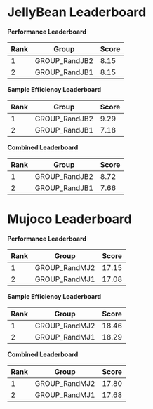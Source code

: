 # JellyBean Leaderboard

**Performance Leaderboard**

|Rank      |Group     |Score     |
|----------|----------|----------|
|1      |GROUP_RandJB2     |8.15     |
|2      |GROUP_RandJB1     |8.15     |


**Sample Efficiency Leaderboard**

|Rank      |Group     |Score     |
|----------|----------|----------|
|1      |GROUP_RandJB2     |9.29     |
|2      |GROUP_RandJB1     |7.18     |


**Combined Leaderboard**

|Rank      |Group     |Score     |
|----------|----------|----------|
|1      |GROUP_RandJB2     |8.72     |
|2      |GROUP_RandJB1     |7.66     |


# Mujoco Leaderboard

**Performance Leaderboard**

|Rank      |Group     |Score     |
|----------|----------|----------|
|1      |GROUP_RandMJ2     |17.15     |
|2      |GROUP_RandMJ1     |17.08     |


**Sample Efficiency Leaderboard**

|Rank      |Group     |Score     |
|----------|----------|----------|
|1      |GROUP_RandMJ2     |18.46     |
|2      |GROUP_RandMJ1     |18.29     |


**Combined Leaderboard**

|Rank      |Group     |Score     |
|----------|----------|----------|
|1      |GROUP_RandMJ2     |17.80     |
|2      |GROUP_RandMJ1     |17.68     |


